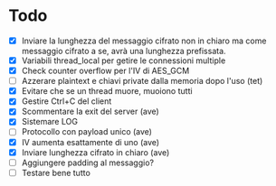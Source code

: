 # Todo

- [x] Inviare la lunghezza del messaggio cifrato non in chiaro ma come messaggio cifrato a se, avrà una lunghezza prefissata.
- [x] Variabili thread_local per getire le connessioni multiple
- [x] Check counter overflow per l'IV di AES_GCM
- [ ] Azzerare plaintext e chiavi private dalla memoria dopo l'uso (tet)
- [x] Evitare che se un thread muore, muoiono tutti
- [x] Gestire Ctrl+C del client
- [x] Scommentare la exit del server (ave)
- [x] Sistemare LOG
- [ ] Protocollo con payload unico (ave)
- [x] IV aumenta esattamente di uno (ave)
- [x] Inviare lunghezza cifrato in chiaro (ave)
- [ ] Aggiungere padding al messaggio?
- [ ] Testare bene tutto
